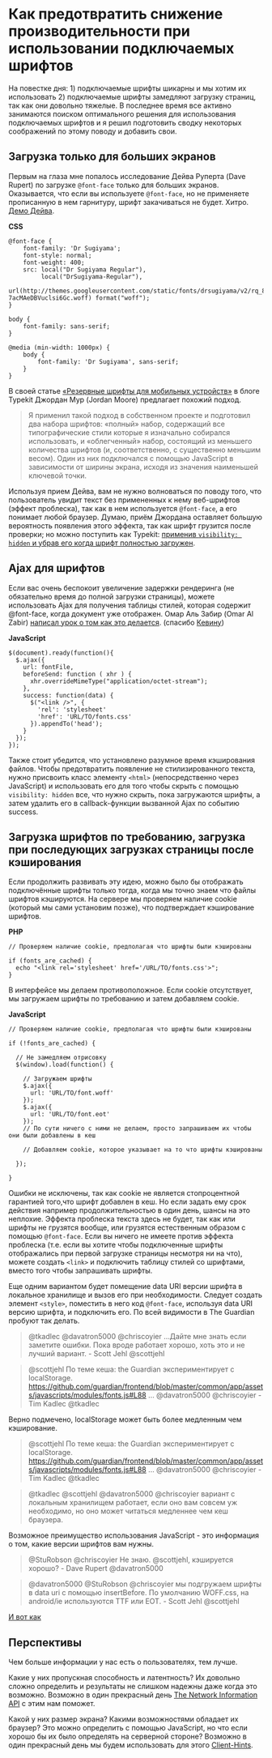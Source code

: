 # Как предотвратить снижение производительности при использовании подключаемых шрифтов

На повестке дня: 1) подключаемые шрифты шикарны и мы хотим их использовать 2)
подключаемые шрифты замедляют загрузку страниц, так как они довольно тяжелые.
В последнее время все активно занимаются поиском оптимального решения для
использования подключаемых шрифтов и я решил подготовить сводку некоторых
соображений по этому поводу и добавить свои.

## Загрузка только для больших экранов

Первым на глаза мне попалось исследование Дейва Руперта (Dave Rupert) по
загрузке `@font-face` только для больших экранов. Оказывается, что если вы
используете `@font-face`, но не применяете прописанную в нем гарнитуру, шрифт
закачиваться не будет. Хитро. [Демо Дейва][1].

**CSS**

	@font-face {
		font-family: 'Dr Sugiyama';
		font-style: normal;
		font-weight: 400;
	 	src: local("Dr Sugiyama Regular"),
	 		 local("DrSugiyama-Regular"),
	 		 url(http://themes.googleusercontent.com/static/fonts/drsugiyama/v2/rq_8251Ifx6dE1Mq7bUM6brIa-7acMAeDBVuclsi6Gc.woff) format("woff");
	}

	body {
		font-family: sans-serif;
	}

	@media (min-width: 1000px) {
		body {
			font-family: 'Dr Sugiyama', sans-serif;
		}
	}

В своей статье [«Резервные шрифты для мобильных устройств»][2] в блоге Typekit
Джордан Мур (Jordan Moore) предлагает похожий подход.

> Я применил такой подход в собственном проекте и подготовил два набора шрифтов:
«полный» набор, содержащий все типографические стили которые я изначально
собирался использовать, и «облегченный» набор, состоящий из меньшего количества
шрифтов (и, соответственно, с существенно меньшим весом). Один из них
подключался с помощью JavaScript в зависимости от ширины экрана, исходя из
значения наименьшей ключевой точки.

Используя прием Дейва, вам не нужно волноваться по поводу того, что
пользователь увидит текст без примененных к нему веб-шрифтов (эффект
проблеска), так как в нем используется `@font-face`, а его понимает любой
браузер. Думаю, приём Джордана оставляет большую вероятность появления этого
эффекта, так как шрифт грузится после проверки; но можно поступить как
Typekit: [применив `visibility: hidden` и убрав его когда шрифт полностью загружен][3].

## Ajax для шрифтов

Если вас очень беспокоит увеличение задержки рендеринга (не обязательно
время до полной загрузки страницы), можете использовать Ajax для получения
таблицы стилей, которая содержит @font-face, когда документ уже отображен.
Омар Аль Забир (Omar Al Zabir) [написал урок о том как это делается][4].
(спасибо [Кевину][5])

**JavaScript**

	$(document).ready(function(){
	  $.ajax({
		url: fontFile,
		beforeSend: function ( xhr ) {
		  xhr.overrideMimeType("application/octet-stream");
		},
		success: function(data) {
		  $("<link />", {
			'rel': 'stylesheet'
			'href': 'URL/TO/fonts.css'
		  }).appendTo('head');
		}
	  });
	});

Также стоит убедится, что установлено разумное время кэширования файлов. Чтобы
предотвратить появление не стилизированного текста, нужно присвоить класс элементу
`<html>` (непосредственно через JavaScript) и использовать его для того чтобы скрыть с
помощью `visibility: hidden` все, что нужно скрыть, пока загружаются шрифты, а
затем удалить его в callback-функции вызванной Ajax по событию success.

## Загрузка шрифтов по требованию, загрузка при последующих загрузках страницы после кэширования

Если продолжить развивать эту идею, можно было бы отображать подключённые шрифты
только тогда, когда мы точно знаем что файлы шрифтов кэшируются. На сервере мы
проверяем наличие cookie (который мы сами установим позже), что подтверждает
кэширование шрифтов.

**PHP**

	// Проверяем наличие cookie, предполагая что шрифты были кэшированы

	if (fonts_are_cached) {
	  echo "<link rel='stylesheet' href='/URL/TO/fonts.css'>";
	}

В интерфейсе мы делаем противоположное. Если cookie отсутствует, мы загружаем
шрифты по требованию и затем добавляем cookie.

**JavaScript**

	// Проверяем наличие cookie, предполагая что шрифты были кэшированы

	if (!fonts_are_cached) {

	  // Не замедляем отрисовку
	  $(window).load(function() {

		// Загружаем шрифты
		$.ajax({
		  url: 'URL/TO/font.woff'
		});
		$.ajax({
		  url: 'URL/TO/font.eot'
		});
		// По сути ничего с ними не делаем, просто запрашиваем их чтобы они были добавлены в кеш

		// Добавляем cookie, которое указывает на то что шрифты кэшированы

	  });

	}

Ошибки не исключены, так как cookie не является стопроцентной гарантией
того,что шрифт добавлен в кеш. Но если задать ему срок действия например
продолжительностью в один день, шансы на это неплохие.
Эффекта проблеска текста здесь не будет, так как или шрифты не
грузятся вообще, или грузятся естественным образом с помощью `@font-face`. Если
вы ничего не имеете против эффекта проблеска (т.е. если вы хотите чтобы
подключенные шрифты отображались при первой загрузке страницы несмотря ни на
что), можете создать `<link>` и подключить таблицу стилей со шрифтами, вместо
того чтобы запрашивать шрифты.

Еще одним вариантом будет помещение data URI версии шрифта в локальное хранилище
и вызов его при необходимости. Следует создать элемент `<style>`, поместить в
него код `@font-face`, используя data URI версию шрифта, и подключить его. По всей
видимости в The Guardian пробуют так делать.

> @tkadlec @davatron5000 @chriscoyier ...Дайте мне знать если заметите ошибки.
Пока вроде работает хорошо, хоть это и не лучший вариант. -  Scott Jehl @scottjehl

> @scottjehl По теме кеша: the Guardian экспериментирует с localStorage. https://github.com/guardian/frontend/blob/master/common/app/assets/javascripts/modules/fonts.js#L88 … @davatron5000 @chriscoyier -  Tim Kadlec @tkadlec

Верно подмечено, localStorage может быть более медленным чем кэширование.

> @scottjehl По теме кеша: the Guardian экспериментирует с localStorage. https://github.com/guardian/frontend/blob/master/common/app/assets/javascripts/modules/fonts.js#L88 … @davatron5000 @chriscoyier -  Tim Kadlec @tkadlec

> @tkadlec @scottjehl @davatron5000 @chriscoyier вариант с локальным хранилищем
работает, если оно вам совсем уж необходимо, но оно может читаться медленнее чем
кеш браузера.

Возможное преимущество использования JavaScript - это информация о том, какие
версии шрифтов вам нужны.

> @StuRobson @chriscoyier Не знаю. @scottjehl, кэшируется хорошо? -  Dave Rupert
@davatron5000

> @davatron5000 @StuRobson @chriscoyier мы подгружаем шрифты в data uri с
помощью insertBefore. По умолчанию WOFF.css, на android/ie используются TTF или
EOT. -  Scott Jehl @scottjehl

[И вот как][6]

## Перспективы

Чем больше информации у нас есть о пользователях, тем лучше.

Какие у них пропускная способность и латентность? Их довольно сложно определить
и результаты не слишком надежны даже когда это возможно. Возможно в один
прекрасный день [The Network Information API][7] с этим нам поможет.

Какой у них размер экрана? Какими возможностями обладает их браузер? Это можно
определить с помощью JavaScript, но что если хорошо бы их было определять на
серверной стороне? Возможно в один прекрасный день мы будем использовать для этого
[Client-Hints][8].

[1]: http://codepen.io/davatron5000/pen/nrfGA
[2]: http://blog.typekit.com/2013/04/17/fallback-fonts-on-mobile-devices/
[3]: http://blog.typekit.com/2010/10/29/font-events-controlling-the-fout/
[4]: http://www.codeproject.com/Articles/462209/Using-custom-font-without-slowing-down-page-load
[5]: https://twitter.com/ilikevests/status/324593491411873792
[6]: https://gist.github.com/scottjehl/5406853
[7]: http://www.w3.org/TR/netinfo-api/#the-networkinformation-interface
[8]: https://github.com/igrigorik/http-client-hints
